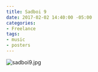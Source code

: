 ```yaml
---
title: Sadboi 9
date: 2017-02-02 14:40:00 -05:00
categories:
- Freelance
tags:
- music
- posters
---
```


![sadboi9.jpg](/uploads/sadboi9.jpg)